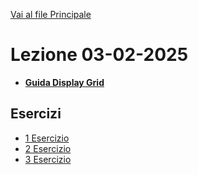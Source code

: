 [Vai al file Principale ](../../Readme.md)

# Lezione 03-02-2025
- **[Guida Display Grid](Display_Grid.md)**

## Esercizi

- [1 Esercizio](Esercizi/1_Esercizio/index.html)
- [2 Esercizio](Esercizi/2_Esercizio/index.html)
- [3 Esercizio](Esercizi/3_Esercizio/index.html)
